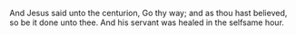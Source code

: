 And Jesus said unto the centurion, Go thy way; and as thou hast believed, so be it done unto thee. And his servant was healed in the selfsame hour.
